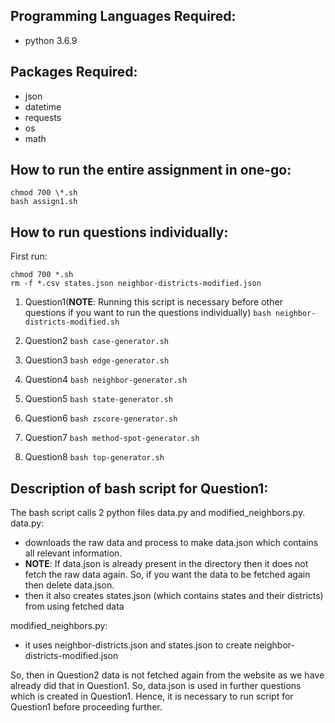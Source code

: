 ## Programming Languages Required:
- python 3.6.9

## Packages Required:
* json
* datetime
* requests
* os
* math

## How to run the entire assignment in one-go:
```
chmod 700 \*.sh
bash assign1.sh
```

## How to run questions individually:
First run:
```
chmod 700 *.sh
rm -f *.csv states.json neighbor-districts-modified.json
```

1. Question1(**NOTE**: Running this script is necessary before other questions if you want to run the questions individually)
`bash neighbor-districts-modified.sh`

2. Question2
`bash case-generator.sh`

3. Question3
`bash edge-generator.sh`

4. Question4
`bash neighbor-generator.sh`

5. Question5
`bash state-generator.sh`

6. Question6
`bash zscore-generator.sh`

7. Question7
`bash method-spot-generator.sh`

8. Question8
`bash top-generator.sh`

## Description of bash script for Question1:
The bash script calls 2 python files data.py and modified_neighbors.py.
data.py:
* downloads the raw data and process to make data.json which contains all relevant information.
* **NOTE**: If data.json is already present in the directory then it does not fetch the raw data again. So, if you want the data to be fetched again then delete data.json.
* then it also creates states.json (which contains states and their districts) from using fetched data

modified_neighbors.py:
* it uses neighbor-districts.json and states.json to create neighbor-districts-modified.json

So, then in Question2 data is not fetched again from the website as we have already did that in Question1. So, data.json is used in further questions which is created in Question1.
Hence, it is necessary to run script for Question1 before proceeding further.
